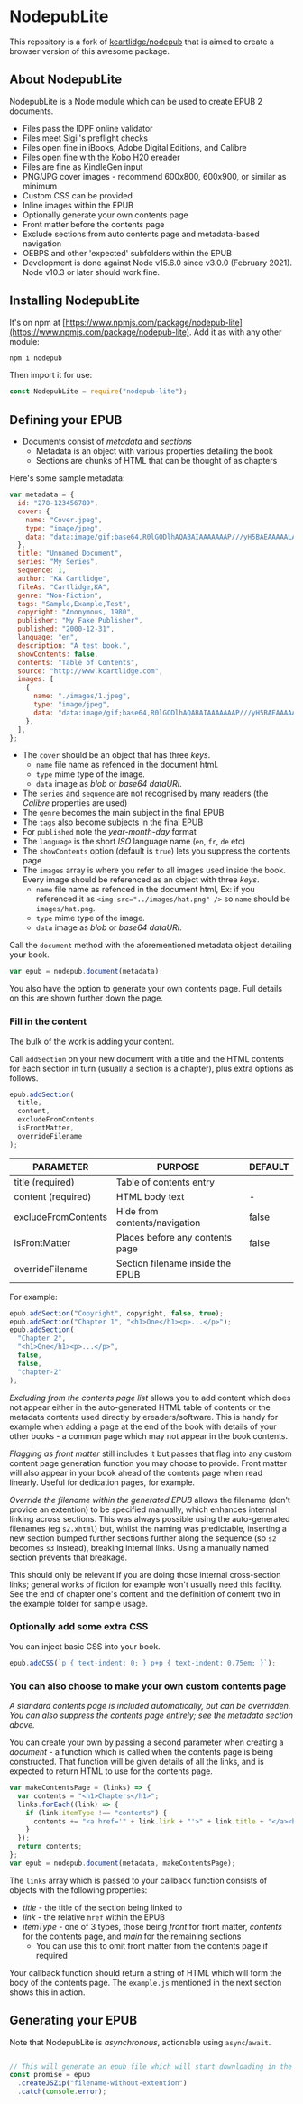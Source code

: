 # NodepubLite

This repository is a fork of [kcartlidge/nodepub](https://github.com/kcartlidge/nodepub) that is aimed to create a browser version of this awesome package.

## About NodepubLite

NodepubLite is a Node module which can be used to create EPUB 2 documents.

- Files pass the IDPF online validator
- Files meet Sigil's preflight checks
- Files open fine in iBooks, Adobe Digital Editions, and Calibre
- Files open fine with the Kobo H20 ereader
- Files are fine as KindleGen input
- PNG/JPG cover images - recommend 600x800, 600x900, or similar as minimum
- Custom CSS can be provided
- Inline images within the EPUB
- Optionally generate your own contents page
- Front matter before the contents page
- Exclude sections from auto contents page and metadata-based navigation
- OEBPS and other 'expected' subfolders within the EPUB
- Development is done against Node v15.6.0 since v3.0.0 (February 2021). Node v10.3 or later should work fine.

## Installing NodepubLite

It's on npm at [https://www.npmjs.com/package/nodepub-lite](https://www.npmjs.com/package/nodepub-lite).
Add it as with any other module:

```sh
npm i nodepub
```

Then import it for use:

```javascript
const NodepubLite = require("nodepub-lite");
```

## Defining your EPUB

- Documents consist of _metadata_ and _sections_
  - Metadata is an object with various properties detailing the book
  - Sections are chunks of HTML that can be thought of as chapters

Here's some sample metadata:

```javascript
var metadata = {
  id: "278-123456789",
  cover: {
    name: "Cover.jpeg",
    type: "image/jpeg",
    data: "data:image/gif;base64,R0lGODlhAQABAIAAAAAAAP///yH5BAEAAAAALAAAAAABAAEAAAIBRAA7", // can be blob or dataURI
  },
  title: "Unnamed Document",
  series: "My Series",
  sequence: 1,
  author: "KA Cartlidge",
  fileAs: "Cartlidge,KA",
  genre: "Non-Fiction",
  tags: "Sample,Example,Test",
  copyright: "Anonymous, 1980",
  publisher: "My Fake Publisher",
  published: "2000-12-31",
  language: "en",
  description: "A test book.",
  showContents: false,
  contents: "Table of Contents",
  source: "http://www.kcartlidge.com",
  images: [
    {
      name: "./images/1.jpeg",
      type: "image/jpeg",
      data: "data:image/gif;base64,R0lGODlhAQABAIAAAAAAAP///yH5BAEAAAAALAAAAAABAAEAAAIBRAA7", // can be blob or dataURI
    },
  ],
};
```

- The `cover` should be an object that has three _keys_.
  - `name` file name as refenced in the document html.
  - `type` mime type of the image.
  - `data` image as _blob_ or _base64 dataURI_.
- The `series` and `sequence` are not recognised by many readers (the _Calibre_ properties are used)
- The `genre` becomes the main subject in the final EPUB
- The `tags` also become subjects in the final EPUB
- For `published` note the _year-month-day_ format
- The `language` is the short _ISO_ language name (`en`, `fr`, `de` etc)
- The `showContents` option (default is `true`) lets you suppress the contents page
- The `images` array is where you refer to all images used inside the book. Every image should be referenced as an object with three _keys_.
  - `name` file name as refenced in the document html, Ex: if you referenced it as `<img src="../images/hat.png" />` so `name` should be `images/hat.png`.
  - `type` mime type of the image.
  - `data` image as _blob_ or _base64 dataURI_.

Call the `document` method with the aforementioned metadata object detailing your book.

```javascript
var epub = nodepub.document(metadata);
```

You also have the option to generate your own contents page. Full details on this are shown further down the page.

### Fill in the content

The bulk of the work is adding your content.

Call `addSection` on your new document with a title and the HTML contents for each section in turn (usually a section is a chapter), plus extra options as follows.

```javascript
epub.addSection(
  title,
  content,
  excludeFromContents,
  isFrontMatter,
  overrideFilename
);
```

| PARAMETER           | PURPOSE                          | DEFAULT |
| ------------------- | -------------------------------- | ------- |
| title (required)    | Table of contents entry          |         |
| content (required)  | HTML body text                   | -       |
| excludeFromContents | Hide from contents/navigation    | false   |
| isFrontMatter       | Places before any contents page  | false   |
| overrideFilename    | Section filename inside the EPUB |         |

For example:

```javascript
epub.addSection("Copyright", copyright, false, true);
epub.addSection("Chapter 1", "<h1>One</h1><p>...</p>");
epub.addSection(
  "Chapter 2",
  "<h1>One</h1><p>...</p>",
  false,
  false,
  "chapter-2"
);
```

_Excluding from the contents page list_ allows you to add content which does not appear either in the auto-generated HTML table of contents or the metadata contents used directly by ereaders/software. This is handy for example when adding a page at the end of the book with details of your other books - a common page which may not appear in the book contents.

_Flagging as front matter_ still includes it but passes that flag into any custom content page generation function you may choose to provide. Front matter will also appear in your book ahead of the contents page when read linearly. Useful for dedication pages, for example.

_Override the filename within the generated EPUB_ allows the filename (don't provide an extention) to be specified manually, which enhances internal linking across sections. This was always possible using the auto-generated filenames (eg `s2.xhtml`) but, whilst the naming was predictable, inserting a new section bumped further sections further along the sequence (so `s2` becomes `s3` instead), breaking internal links. Using a manually named section prevents that breakage.

This should only be relevant if you are doing those internal cross-section links; general works of fiction for example won't usually need this facility. See the end of chapter one's content and the definition of content two in the example folder for sample usage.

### Optionally add some extra CSS

You can inject basic CSS into your book.

```javascript
epub.addCSS(`p { text-indent: 0; } p+p { text-indent: 0.75em; }`);
```

### You can also choose to make your own custom contents page

_A standard contents page is included automatically, but can be overridden._
_You can also suppress the contents page entirely; see the metadata section above._

You can create your own by passing a second parameter when creating a _document_ - a function which is called when the contents page is being constructed. That function will be given details of all the links, and is expected to return HTML to use for the contents page.

```javascript
var makeContentsPage = (links) => {
  var contents = "<h1>Chapters</h1>";
  links.forEach((link) => {
    if (link.itemType !== "contents") {
      contents += "<a href='" + link.link + "'>" + link.title + "</a><br />";
    }
  });
  return contents;
};
var epub = nodepub.document(metadata, makeContentsPage);
```

The `links` array which is passed to your callback function consists of objects with the following properties:

- _title_ - the title of the section being linked to
- _link_ - the relative `href` within the EPUB
- _itemType_ - one of 3 types, those being _front_ for front matter, _contents_ for the contents page, and _main_ for the remaining sections
  - You can use this to omit front matter from the contents page if required

Your callback function should return a string of HTML which will form the body of the contents page.
The `example.js` mentioned in the next section shows this in action.

## Generating your EPUB

Note that NodepubLite is _asynchronous_, actionable using `async`/`await`.

```javascript

// This will generate an epub file which will start downloading in the browser window.
const promise = epub
  .createJSZip("filename-without-extention")
  .catch(console.error);
```
